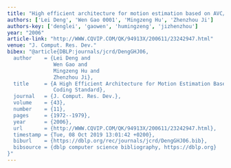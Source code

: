```yaml
---
title: "High efficient architecture for motion estimation based on AVC/AVS coding standard."
authors: ['Lei Deng', 'Wen Gao 0001', 'Mingzeng Hu', 'Zhenzhou Ji']
authors-key: ['denglei', 'gaowen', 'humingzeng', 'jizhenzhou']
year: "2006"
article-link: "http://WWW.CQVIP.COM/QK/94913X/200611/23242947.html"
venue: "J. Comput. Res. Dev."
bibex: "@article{DBLP:journals/jcrd/DengGHJ06,
  author    = {Lei Deng and
               Wen Gao and
               Mingzeng Hu and
               Zhenzhou Ji},
  title     = {A High Efficient Architecture for Motion Estimation Based on {AVC/AVS}
               Coding Standard},
  journal   = {J. Comput. Res. Dev.},
  volume    = {43},
  number    = {11},
  pages     = {1972--1979},
  year      = {2006},
  url       = {http://WWW.CQVIP.COM/QK/94913X/200611/23242947.html},
  timestamp = {Tue, 08 Oct 2019 13:01:42 +0200},
  biburl    = {https://dblp.org/rec/journals/jcrd/DengGHJ06.bib},
  bibsource = {dblp computer science bibliography, https://dblp.org}
}"
---
```

